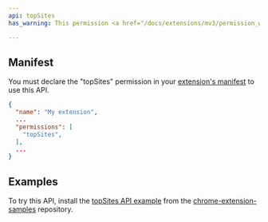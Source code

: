 ```yaml
---
api: topSites
has_warning: This permission <a href="/docs/extensions/mv3/permission_warnings/#permissions_with_warnings">triggers a warning</a>.

---
```


## Manifest

You must declare the "topSites" permission in your [extension's manifest][2] to use this API.

```json
{
  "name": "My extension",
  ...
  "permissions": [
    "topSites",
  ],
  ...
}
```
## Examples

To try this API, install the [topSites API example](https://github.com/GoogleChrome/chrome-extensions-samples/tree/main/api-samples/topSites) from the [chrome-extension-samples](https://github.com/GoogleChrome/chrome-extensions-samples/tree/main/api-samples)
repository.

[1]: /docs/extensions/mv2/samples#search:topsites
[2]: /docs/extensions/mv3/manifest
